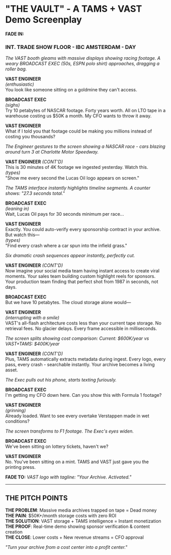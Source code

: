 # "THE VAULT" - A TAMS + VAST Demo Screenplay

**FADE IN:**

### INT. TRADE SHOW FLOOR - IBC AMSTERDAM - DAY

*The VAST booth gleams with massive displays showing racing footage. A weary BROADCAST EXEC (50s, ESPN polo shirt) approaches, dragging a roller bag.*

**VAST ENGINEER**  
*(enthusiastic)*  
You look like someone sitting on a goldmine they can't access.

**BROADCAST EXEC**  
*(sighs)*  
Try 10 petabytes of NASCAR footage. Forty years worth. All on LTO tape in a warehouse costing us $50K a month. My CFO wants to throw it away.

**VAST ENGINEER**  
What if I told you that footage could be making you millions instead of costing you thousands?

*The Engineer gestures to the screen showing a NASCAR race - cars blazing around turn 3 at Charlotte Motor Speedway.*

**VAST ENGINEER** *(CONT'D)*  
This is 30 minutes of 4K footage we ingested yesterday. Watch this.  
*(types)*  
"Show me every second the Lucas Oil logo appears on screen."

*The TAMS interface instantly highlights timeline segments. A counter shows: "27.3 seconds total."*

**BROADCAST EXEC**  
*(leaning in)*  
Wait, Lucas Oil pays for 30 seconds minimum per race...

**VAST ENGINEER**  
Exactly. You could auto-verify every sponsorship contract in your archive. But watch this—  
*(types)*  
"Find every crash where a car spun into the infield grass."

*Six dramatic crash sequences appear instantly, perfectly cut.*

**VAST ENGINEER** *(CONT'D)*  
Now imagine your social media team having instant access to create viral moments. Your sales team building custom highlight reels for sponsors. Your production team finding that perfect shot from 1987 in seconds, not days.

**BROADCAST EXEC**  
But we have 10 petabytes. The cloud storage alone would—

**VAST ENGINEER**  
*(interrupting with a smile)*  
VAST's all-flash architecture costs less than your current tape storage. No retrieval fees. No glacier delays. Every frame accessible in milliseconds. 

*The screen splits showing cost comparison: Current: $600K/year vs VAST+TAMS: $400K/year*

**VAST ENGINEER** *(CONT'D)*  
Plus, TAMS automatically extracts metadata during ingest. Every logo, every pass, every crash - searchable instantly. Your archive becomes a living asset.

*The Exec pulls out his phone, starts texting furiously.*

**BROADCAST EXEC**  
I'm getting my CFO down here. Can you show this with Formula 1 footage?

**VAST ENGINEER**  
*(grinning)*  
Already loaded. Want to see every overtake Verstappen made in wet conditions?

*The screen transforms to F1 footage. The Exec's eyes widen.*

**BROADCAST EXEC**  
We've been sitting on lottery tickets, haven't we?

**VAST ENGINEER**  
No. You've been sitting on a mint. TAMS and VAST just gave you the printing press.

**FADE TO:** *VAST logo with tagline: "Your Archive. Activated."*

---

## THE PITCH POINTS

**THE PROBLEM**: Massive media archives trapped on tape = Dead money  
**THE PAIN**: $50K+/month storage costs with zero ROI  
**THE SOLUTION**: VAST storage + TAMS intelligence = Instant monetization  
**THE PROOF**: Real-time demo showing sponsor verification & content creation  
**THE CLOSE**: Lower costs + New revenue streams = CFO approval

*"Turn your archive from a cost center into a profit center."*